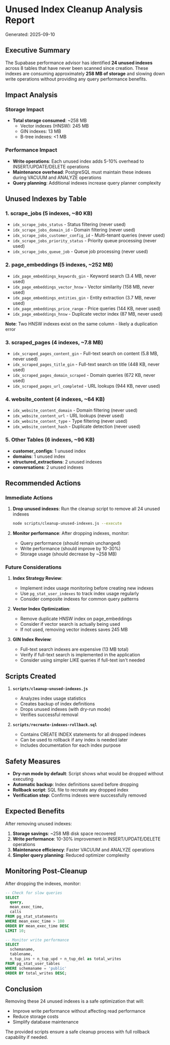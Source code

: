 # Unused Index Cleanup Analysis Report

Generated: 2025-09-10

## Executive Summary

The Supabase performance advisor has identified **24 unused indexes** across 8 tables that have never been scanned since creation. These indexes are consuming approximately **258 MB of storage** and slowing down write operations without providing any query performance benefits.

## Impact Analysis

### Storage Impact
- **Total storage consumed**: ~258 MB
  - Vector indexes (HNSW): 245 MB
  - GIN indexes: 13 MB  
  - B-tree indexes: <1 MB

### Performance Impact
- **Write operations**: Each unused index adds 5-10% overhead to INSERT/UPDATE/DELETE operations
- **Maintenance overhead**: PostgreSQL must maintain these indexes during VACUUM and ANALYZE operations
- **Query planning**: Additional indexes increase query planner complexity

## Unused Indexes by Table

### 1. **scrape_jobs** (5 indexes, ~80 KB)
- `idx_scrape_jobs_status` - Status filtering (never used)
- `idx_scrape_jobs_domain_id` - Domain filtering (never used)
- `idx_scrape_jobs_customer_config_id` - Multi-tenant queries (never used)
- `idx_scrape_jobs_priority_status` - Priority queue processing (never used)
- `idx_scrape_jobs_queue_job` - Queue job processing (never used)

### 2. **page_embeddings** (5 indexes, ~252 MB) 
- `idx_page_embeddings_keywords_gin` - Keyword search (3.4 MB, never used)
- `idx_page_embeddings_vector_hnsw` - Vector similarity (158 MB, never used)
- `idx_page_embeddings_entities_gin` - Entity extraction (3.7 MB, never used)
- `idx_page_embeddings_price_range` - Price queries (144 KB, never used)
- `idx_page_embeddings_hnsw` - Duplicate vector index (87 MB, never used)

**Note**: Two HNSW indexes exist on the same column - likely a duplication error

### 3. **scraped_pages** (4 indexes, ~7.8 MB)
- `idx_scraped_pages_content_gin` - Full-text search on content (5.8 MB, never used)
- `idx_scraped_pages_title_gin` - Full-text search on title (448 KB, never used)
- `idx_scraped_pages_domain_scraped` - Domain queries (672 KB, never used)
- `idx_scraped_pages_url_completed` - URL lookups (944 KB, never used)

### 4. **website_content** (4 indexes, ~64 KB)
- `idx_website_content_domain` - Domain filtering (never used)
- `idx_website_content_url` - URL lookups (never used)
- `idx_website_content_type` - Type filtering (never used)
- `idx_website_content_hash` - Duplicate detection (never used)

### 5. **Other Tables** (6 indexes, ~96 KB)
- **customer_configs**: 1 unused index
- **domains**: 1 unused index
- **structured_extractions**: 2 unused indexes
- **conversations**: 2 unused indexes

## Recommended Actions

### Immediate Actions
1. **Drop unused indexes**: Run the cleanup script to remove all 24 unused indexes
   ```bash
   node scripts/cleanup-unused-indexes.js --execute
   ```

2. **Monitor performance**: After dropping indexes, monitor:
   - Query performance (should remain unchanged)
   - Write performance (should improve by 10-30%)
   - Storage usage (should decrease by ~258 MB)

### Future Considerations

1. **Index Strategy Review**:
   - Implement index usage monitoring before creating new indexes
   - Use `pg_stat_user_indexes` to track index usage regularly
   - Consider composite indexes for common query patterns

2. **Vector Index Optimization**:
   - Remove duplicate HNSW index on page_embeddings
   - Consider if vector search is actually being used
   - If not used, removing vector indexes saves 245 MB

3. **GIN Index Review**:
   - Full-text search indexes are expensive (13 MB total)
   - Verify if full-text search is implemented in the application
   - Consider using simpler LIKE queries if full-text isn't needed

## Scripts Created

1. **`scripts/cleanup-unused-indexes.js`**
   - Analyzes index usage statistics
   - Creates backup of index definitions
   - Drops unused indexes (with dry-run mode)
   - Verifies successful removal

2. **`scripts/recreate-indexes-rollback.sql`**
   - Contains CREATE INDEX statements for all dropped indexes
   - Can be used to rollback if any index is needed later
   - Includes documentation for each index purpose

## Safety Measures

- **Dry-run mode by default**: Script shows what would be dropped without executing
- **Automatic backup**: Index definitions saved before dropping
- **Rollback script**: SQL file to recreate any dropped index
- **Verification step**: Confirms indexes were successfully removed

## Expected Benefits

After removing unused indexes:

1. **Storage savings**: ~258 MB disk space recovered
2. **Write performance**: 10-30% improvement in INSERT/UPDATE/DELETE operations
3. **Maintenance efficiency**: Faster VACUUM and ANALYZE operations
4. **Simpler query planning**: Reduced optimizer complexity

## Monitoring Post-Cleanup

After dropping the indexes, monitor:

```sql
-- Check for slow queries
SELECT 
  query,
  mean_exec_time,
  calls
FROM pg_stat_statements
WHERE mean_exec_time > 100
ORDER BY mean_exec_time DESC
LIMIT 10;

-- Monitor write performance
SELECT 
  schemaname,
  tablename,
  n_tup_ins + n_tup_upd + n_tup_del as total_writes
FROM pg_stat_user_tables
WHERE schemaname = 'public'
ORDER BY total_writes DESC;
```

## Conclusion

Removing these 24 unused indexes is a safe optimization that will:
- Improve write performance without affecting read performance
- Reduce storage costs
- Simplify database maintenance

The provided scripts ensure a safe cleanup process with full rollback capability if needed.